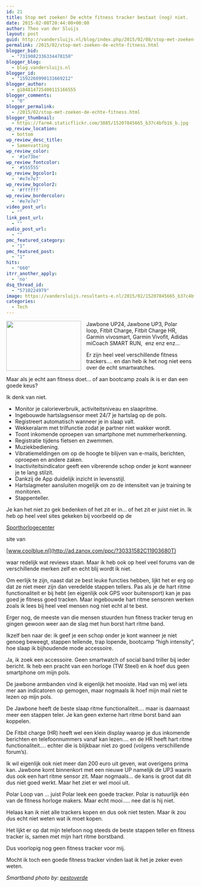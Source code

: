 ```yaml
---
id: 21
title: Stop met zoeken! De echte fitness tracker bestaat (nog) niet.
date: 2015-02-08T20:44:00+00:00
author: Theo van der Sluijs
layout: post
guid: http://vandersluijs.nl/blog/index.php/2015/02/08/stop-met-zoeken-de-echte-fitness/
permalink: /2015/02/stop-met-zoeken-de-echte-fitness.html
blogger_bid:
  - "7319082336334478150"
blogger_blog:
  - blog.vandersluijs.nl
blogger_id:
  - "1592260990131669212"
blogger_author:
  - g104814725400115166555
blogger_comments:
  - "0"
blogger_permalink:
  - /2015/02/stop-met-zoeken-de-echte-fitness.html
blogger_thumbnail:
  - https://farm4.staticflickr.com/3885/15207845665_b37c4bfb16_b.jpg
wp_review_location:
  - bottom
wp_review_desc_title:
  - Samenvatting
wp_review_color:
  - '#1e73be'
wp_review_fontcolor:
  - '#555555'
wp_review_bgcolor1:
  - '#e7e7e7'
wp_review_bgcolor2:
  - '#ffffff'
wp_review_bordercolor:
  - '#e7e7e7'
video_post_url:
  - ""
link_post_url:
  - ""
audio_post_url:
  - ""
pmc_featured_category:
  - "1"
pmc_featured_post:
  - "1"
hits:
  - "660"
itrr_another_apply:
  - 'no'
dsq_thread_id:
  - "5710224979"
image: https://vandersluijs.resultants-e.nl/2015/02/15207845665_b37c4bfb16_b.jpg
categories:
  - Tech
---
```

<div class="separator" style="clear: both; text-align: center;">
  <a style="clear: left; float: left; margin-bottom: 1em; margin-right: 1em;" href="https://farm4.staticflickr.com/3885/15207845665_b37c4bfb16_b.jpg"><img src="https://farm4.staticflickr.com/3885/15207845665_b37c4bfb16_b.jpg" alt="" width="200" height="133" border="0" /></a>
</div>

Jawbone UP24, Jawbone UP3, Polar loop, Fitbit Charge, Fitbit Charge HR, Garmin vivosmart, Garmin Vivofit, Adidas miCoach SMART RUN,  enz enz enz&#8230;

Er zijn heel veel verschillende fitness trackers&#8230;. en dan heb ik het nog niet eens over de echt smartwatches.

Maar als je echt aan fitness doet&#8230; of aan bootcamp zoals ik is er dan een goede keus?

Ik denk van niet.
  
<!--more-->

  * Monitor je calorieverbruik, activiteitsniveau en slaapritme.
  * Ingebouwde hartslagsensor meet 24/7 je hartslag op de pols.
  * Registreert automatisch wanneer je in slaap valt.
  * Wekkeralarm met trilfunctie zodat je partner niet wakker wordt.
  * Toont inkomende oproepen van smartphone met nummerherkenning.
  * Registratie tijdens fietsen en zwemmen.
  * Muziekbediening.
  * Vibratiemeldingen om op de hoogte te blijven van e-mails, berichten, oproepen en andere zaken.
  * Inactiviteitsindicator geeft een vibrerende schop onder je kont wanneer je te lang stilzit.
  * Dankzij de App duidelijk inzicht in levensstijl.
  * Hartslagmeter aansluiten mogelijk om zo de intensiteit van je training te monitoren.
  * Stappenteller.

Je kan het niet zo gek bedenken of het zit er in&#8230; of het zit er juist niet in. Ik heb op heel veel sites gekeken bij voorbeeld op de

<img style="display: none !important;" src="http://ad.zanox.com/ppv/?30343099C67212585" alt="" width="1" height="1" align="bottom" border="0" hspace="1" />[Sporthorlogecenter](http://ad.zanox.com/ppc/?30343099C67212585T)

site van

<img style="display: none !important;" src="http://ad.zanox.com/ppv/?30331582C11903680" alt="" width="1" height="1" align="bottom" border="0" hspace="1" />[www.coolblue.nl](http://ad.zanox.com/ppc/?30331582C11903680T)
  
waar redelijk wat reviews staan. Maar ik heb ook op heel veel forums van de verschillende merken zelf en echt blij wordt ik niet.

Om eerlijk te zijn, naast dat ze best leuke functies hebben, lijkt het er erg op dat ze niet meer zijn dan veredelde stappen tellers. Pas als je de hart ritme functionaliteit er bij hebt (en eigenlijk ook GPS voor buitensport) kan je pas goed je fitness goed tracken. Maar ingebouwde hart ritme sensoren werken zoals ik lees bij heel veel mensen nog niet echt al te best.

Erger nog, de meeste van die mensen stuurden hun fitness tracker terug en gingen gewoon weer aan de slag met hun borst hart ritme band.

Ikzelf ben naar de: ik geef je een schop onder je kont wanneer je niet genoeg beweegt, stappen tellende, trap lopende, bootcamp &#8220;high intensity&#8221;, hoe slaap ik bijhoudende mode accessoire.

Ja, ik zoek een accessoire. Geen smartwatch of social band triller bij ieder bericht. Ik heb een pracht van een horloge (TW Steel) en ik hoef dus geen smartphone om mijn pols.

De jawbone armbanden vind ik eigenlijk het mooiste. Had van mij wel iets mer aan indicatoren op gemogen, maar nogmaals ik hoef mijn mail niet te lezen op mijn pols.

De Jawbone heeft de beste slaap ritme functionaliteit&#8230;. maar is daarnaast meer een stappen teler. Je kan geen externe hart ritme borst band aan koppelen.

De Fitbit charge (HR) heeft wel een klein display waarop je dus inkomende berichten en telefoonnummers vanaf kan lezen&#8230;. en de HR heeft hart ritme functionaliteit&#8230;. echter die is blijkbaar niet zo goed (volgens verschillende forum&#8217;s).

Ik wil eigenlijk ook niet meer dan 200 euro uit geven, wat overigens prima kan. Jawbone komt binnenkort met een nieuwe UP namelijk de UP3 waarin dus ook een hart ritme sensor zit. Maar nogmaals&#8230; de kans is groot dat dit dus niet goed werkt. Maar het ziet er wel mooi uit.

Polar Loop van &#8230; juist Polar leek een goede tracker. Polar is natuurlijk één van de fitness horloge makers. Maar echt mooi&#8230;.. nee dat is hij niet.

Helaas kan ik niet alle trackers kopen en dus ook niet testen. Maar ik zou dus echt niet weten wat ik moet kopen.

Het lijkt er op dat mijn telefoon nog steeds de beste stappen teller en fitness tracker is, samen met mijn hart ritme borstband.

Dus voorlopig nog geen fitness tracker voor mij.

Mocht ik toch een goede fitness tracker vinden laat ik het je zeker even weten.

_Smartband photo by: <a href="https://www.flickr.com/photos/pestoverde/" target="_blank" rel="nofollow">pestoverde</a>_